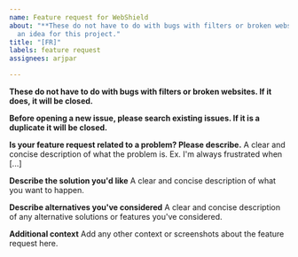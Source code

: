 ```yaml
---
name: Feature request for WebShield
about: "**These do not have to do with bugs with filters or broken websites.** Suggest
  an idea for this project."
title: "[FR]"
labels: feature request
assignees: arjpar

---
```


**These do not have to do with bugs with filters or broken websites. If it does, it will be closed.**

**Before opening a new issue, please search existing issues. If it is a duplicate it will be closed.**

**Is your feature request related to a problem? Please describe.**
A clear and concise description of what the problem is. Ex. I'm always frustrated when [...]

**Describe the solution you'd like**
A clear and concise description of what you want to happen.

**Describe alternatives you've considered**
A clear and concise description of any alternative solutions or features you've considered.

**Additional context**
Add any other context or screenshots about the feature request here.
